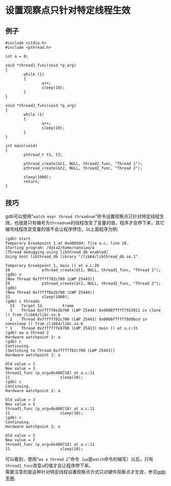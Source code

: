# 设置观察点只针对特定线程生效
## 例子
	#include <stdio.h>
	#include <pthread.h>
	
	int a = 0;
	
	void *thread1_func(void *p_arg)
	{
	        while (1)
	        {
	                a++;
	                sleep(10);
	        }
	}
	
	void *thread2_func(void *p_arg)
	{
	        while (1)
	        {
	                a++;
	                sleep(10);
	        }
	}
	
	int main(void)
	{
	        pthread_t t1, t2;
	
	        pthread_create(&t1, NULL, thread1_func, "Thread 1");
			pthread_create(&t2, NULL, thread2_func, "Thread 2");
	
	        sleep(1000);
	        return;
	}

## 技巧
gdb可以使用“`watch expr thread threadnum`”命令设置观察点只针对特定线程生效，也就是只有编号为`threadnum`的线程改变了变量的值，程序才会停下来，其它编号线程改变变量的值不会让程序停住。以上面程序为例:  

	(gdb) start
	Temporary breakpoint 1 at 0x4005d4: file a.c, line 28.
	Starting program: /data2/home/nanxiao/a
	[Thread debugging using libthread_db enabled]
	Using host libthread_db library "/lib64/libthread_db.so.1".
	
	Temporary breakpoint 1, main () at a.c:28
	28              pthread_create(&t1, NULL, thread1_func, "Thread 1");
	(gdb) n
	[New Thread 0x7ffff782c700 (LWP 25443)]
	29              pthread_create(&t2, NULL, thread2_func, "Thread 2");
	(gdb)
	[New Thread 0x7ffff6e2b700 (LWP 25444)]
	31              sleep(1000);
	(gdb) i threads
	  Id   Target Id         Frame
	  3    Thread 0x7ffff6e2b700 (LWP 25444) 0x00007ffff7915911 in clone () from /lib64/libc.so.6
	  2    Thread 0x7ffff782c700 (LWP 25443) 0x00007ffff78d9bcd in nanosleep () from /lib64/libc.so.6
	* 1    Thread 0x7ffff7fe9700 (LWP 25413) main () at a.c:31
	(gdb) wa a thread 2
	Hardware watchpoint 2: a
	(gdb) c
	Continuing.
	[Switching to Thread 0x7ffff782c700 (LWP 25443)]
	Hardware watchpoint 2: a
	
	Old value = 1
	New value = 3
	thread1_func (p_arg=0x400718) at a.c:11
	11                      sleep(10);
	(gdb) c
	Continuing.
	Hardware watchpoint 2: a
	
	Old value = 3
	New value = 5
	thread1_func (p_arg=0x400718) at a.c:11
	11                      sleep(10);
	(gdb) c
	Continuing.
	Hardware watchpoint 2: a
	
	Old value = 5
	New value = 7
	thread1_func (p_arg=0x400718) at a.c:11
	11                      sleep(10);


可以看到，使用“`wa a thread 2`”命令（`wa`是`watch`命令的缩写）以后，只有`thread1_func`改变`a`的值才会让程序停下来。  
需要注意的是这种针对特定线程设置观察点方式只对硬件观察点才生效，参见[gdb手册](https://sourceware.org/gdb/onlinedocs/gdb/Set-Watchpoints.html).

